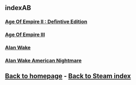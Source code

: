 ## indexAB

### [Age Of Empire II : Defintive Edition](AOE2Def/AOE2Def.md)    
### [Age Of Empire III](AOE3/AOE3.md)    
### [Alan Wake](AlanWake/AlanWake.md)    
### [Alan Wake American Nightmare](AlanWakeAmericanNightmare/AlanWakeAmericanNightmare.md)   

## [Back to homepage](/)  -  [Back to Steam index](/Steam/indexSteam.html)
